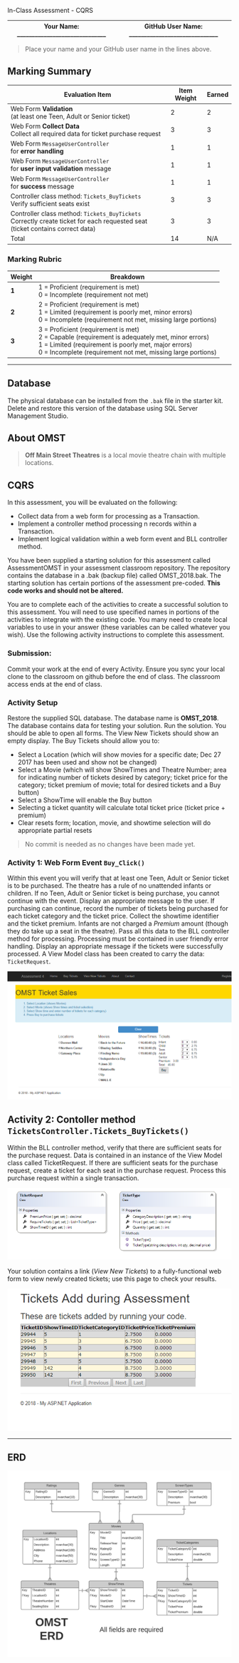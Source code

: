 In-Class Assessment - CQRS

| **Your Name:** ______________________________ | **GitHub User Name:** ______________________________ |
| ---- | ---- |

> Place your name and your GitHub user name in the lines above. 

## Marking Summary

| Evaluation Item | Item Weight | Earned |
| ---- | --------- | --- |
| Web Form **Validation**<br />(at least one Teen, Adult or Senior ticket) | 2 | 2 | 
| Web Form **Collect Data**<br />Collect all required data for ticket purchase request | 3 | 3 |
| Web Form `MessageUserController`<br />for **error handling** | 1 |  1 |
| Web Form `MessageUserController`<br />for **user input validation** message | 1 | 1 |
| Web Form `MessageUserController`<br />for **success** message | 1 | 1 |
| Controller class method: `Tickets_BuyTickets`<br />Verify sufficient seats exist | 3 | 3 |
| Controller class method: `Tickets_BuyTickets`<br />Correctly create ticket for each requested seat (ticket contains correct data) | 3 | 3 |
|Total | 14 | N/A|
### Marking Rubric

| Weight | Breakdown |
| ----   | --------- |
| **1** | 1 = Proficient (requirement is met)<br />0 = Incomplete (requirement not met) |
| **2** | 2 = Proficient (requirement is met)<br />1 = Limited (requirement is poorly met, minor errors)<br />0 = Incomplete (requirement not met, missing large portions) |
| **3** | 3 = Proficient (requirement is met)<br />2 = Capable (requirement is adequately met, minor errors)<br />1 = Limited (requirement is poorly met, major errors)<br />0 = Incomplete (requirement not met, missing large portions) |

----

## Database

The physical database can be installed from the `.bak` file in the starter kit. Delete and restore this version of the database using SQL Server Management Studio.

## About OMST

> **Off Main Street Theatres** is a local movie theatre chain with multiple locations.

## CQRS

In this assessment, you will be evaluated on the following:

- Collect data from a web form for processing as a Transaction.
- Implement a controller method processing n records within a Transaction.
- Implement logical validation within a web form event and BLL controller method.

You have been supplied a starting solution for this assessment called AssessmentOMST in your assessment classroom repository. The repository contains the database in a .bak (backup file) called OMST_2018.bak. The starting solution has certain portions of the assessment pre-coded. **This code works and should not be altered.**

You are to complete each of the activities to create a successful solution to this assessment. You will need to use specified names in portions of the activities to integrate with the existing code. You many need to create local variables to use in your answer (these variables can be called whatever you wish). Use the following activity instructions to complete this assessment.

### Submission:

Commit your work at the end of every Activity. Ensure you sync your local clone to the classroom on github before the end of class. The classroom access ends at the end of class.

### Activity Setup

Restore the supplied SQL database. The database name is **OMST_2018**. The database contains data for testing your solution. Run the solution. You should be able to open all forms. The View New Tickets should show an empty display. The Buy Tickets should allow you to:

- Select a Location (which will show movies for a specific date; Dec 27 2017 has been used and show not be changed)
- Select a Movie (which will show ShowTimes and Theatre Number; area for indicating number of tickets desired by category; ticket price for the category; ticket premium of movie; total for desired tickets and a Buy button)
- Select a ShowTime will enable the Buy button
- Selecting a ticket quantity will calculate total ticket price (ticket price + premium)
- Clear resets form; location, movie, and showtime selection will do appropriate partial resets 

> No commit is needed as no changes have been made yet.

### Activity 1: Web Form Event `Buy_Click()`

Within this event you will verify that at least one Teen, Adult or Senior ticket is to be purchased. The theatre has a rule of no unattended infants or children. If no Teen, Adult or Senior ticket is being purchase, you cannot continue with the event. Display an appropriate message to the user. If purchasing can continue, record the number of tickets being purchased for each ticket category and the ticket price. Collect the showtime identifier and the ticket premium. Infants are not charged a *Premium* amount (though they do take up a seat in the theatre). Pass all this data to the BLL controller method for processing. Processing must be contained in user friendly error handling. Display an appropriate message if the tickets were successfully processed. A View Model class has been created to carry the data: `TicketRequest`.

![Ticket Sales](./img-1.png)

## Activity 2: Contoller method `TicketsController.Tickets_BuyTickets()`

Within the BLL controller method, verify that there are sufficient seats for the purchase request. Data is contained in an instance of the View Model class called TicketRequest. If there are sufficient seats for the purchase request, create a ticket for each seat in the purchase request. Process this purchase request within a single transaction.

![View Model Classes](./img-2.png)

Your solution contains a link (*View New Tickets*) to a fully-functional web form to view newly created tickets; use this page to check your results.

![View New Tickets](./img-3.png)

----

## ERD

![OMST ERD](./erd.png)
